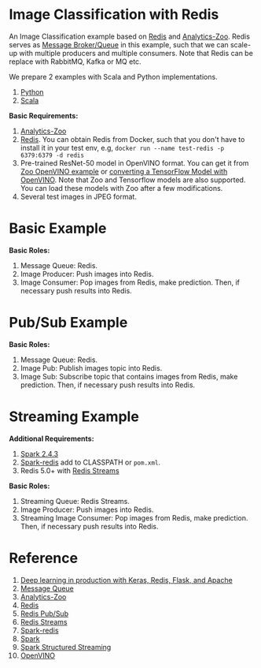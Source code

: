# Image Classification with Redis
An Image Classification example based on [Redis](https://redis.io/) and [Analytics-Zoo](https://github.com/intel-analytics/analytics-zoo). Redis serves as [Message Broker/Queue](https://en.wikipedia.org/wiki/Message_broker) in this example, such that we can scale-up with multiple producers and multiple consumers. Note that Redis can be replace with RabbitMQ, Kafka or MQ etc. 
 
We prepare 2 examples with Scala and Python implementations.

1. [Python](https://github.com/qiyuangong/image_classification_redis/tree/master/python)
2. [Scala](https://github.com/qiyuangong/image_classification_redis/tree/master/src/main/scala/com/intel/analytics/zoo/examples/queue)

**Basic Requirements:**

1. [Analytics-Zoo](https://github.com/intel-analytics/analytics-zoo)
2. [Redis](https://redis.io/). You can obtain Redis from Docker, such that you don't have to install it in your test env, e.g, `docker run --name test-redis -p 6379:6379 -d redis`
3. Pre-trained ResNet-50 model in OpenVINO format. You can get it from [Zoo OpenVINO example](https://github.com/intel-analytics/analytics-zoo/tree/master/zoo/src/main/scala/com/intel/analytics/zoo/examples/vnni/openvino) or [converting a TensorFlow Model with OpenVINO](https://docs.openvinotoolkit.org/latest/_docs_MO_DG_prepare_model_convert_model_Convert_Model_From_TensorFlow.html). Note that Zoo and Tensorflow models are also supported. You can load these models with Zoo after a few modifications.
4. Several test images in JPEG format.

# Basic Example

**Basic Roles:**

1. Message Queue: Redis.
2. Image Producer: Push images into Redis.
3. Image Consumer: Pop images from Redis, make prediction. Then, if necessary push results into Redis.

# Pub/Sub Example

**Basic Roles:**

1. Message Queue: Redis.
2. Image Pub: Publish images topic into Redis.
3. Image Sub: Subscribe topic that contains images from Redis, make prediction. Then, if necessary push results into Redis.

# Streaming Example

**Additional Requirements:**

1. [Spark 2.4.3](https://spark.apache.org/releases/spark-release-2-4-3.html)
2. [Spark-redis](https://github.com/RedisLabs/spark-redis) add to CLASSPATH or `pom.xml`.
3. Redis 5.0+ with [Redis Streams](https://redis.io/topics/streams-intro)

**Basic Roles:**

1. Streaming Queue: Redis Streams.
2. Image Producer: Push images into Redis.
3. Streaming Image Consumer: Pop images from Redis, make prediction. Then, if necessary push results into Redis.

# Reference
1. [Deep learning in production with Keras, Redis, Flask, and Apache](https://www.pyimagesearch.com/2018/02/05/deep-learning-production-keras-redis-flask-apache/)
2. [Message Queue](https://en.wikipedia.org/wiki/Message_queue)
3. [Analytics-Zoo](https://github.com/intel-analytics/analytics-zoo)
4. [Redis](https://redis.io/)
5. [Redis Pub/Sub](https://redis.io/topics/pubsub)
6. [Redis Streams](https://redis.io/topics/streams-intro)
7. [Spark-redis](https://github.com/RedisLabs/spark-redis)
8. [Spark](https://spark.apache.org/)
9. [Spark Structured Streaming](https://spark.apache.org/docs/latest/structured-streaming-programming-guide.html)
10. [OpenVINO](https://software.intel.com/en-us/openvino-toolkit)
